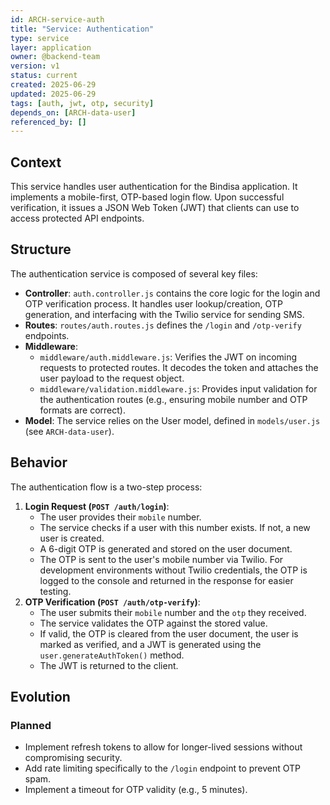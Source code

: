```yaml
---
id: ARCH-service-auth
title: "Service: Authentication"
type: service
layer: application
owner: @backend-team
version: v1
status: current
created: 2025-06-29
updated: 2025-06-29
tags: [auth, jwt, otp, security]
depends_on: [ARCH-data-user]
referenced_by: []
---
```

## Context
This service handles user authentication for the Bindisa application. It implements a mobile-first, OTP-based login flow. Upon successful verification, it issues a JSON Web Token (JWT) that clients can use to access protected API endpoints.

## Structure
The authentication service is composed of several key files:
- **Controller**: `auth.controller.js` contains the core logic for the login and OTP verification process. It handles user lookup/creation, OTP generation, and interfacing with the Twilio service for sending SMS.
- **Routes**: `routes/auth.routes.js` defines the `/login` and `/otp-verify` endpoints.
- **Middleware**:
  - `middleware/auth.middleware.js`: Verifies the JWT on incoming requests to protected routes. It decodes the token and attaches the user payload to the request object.
  - `middleware/validation.middleware.js`: Provides input validation for the authentication routes (e.g., ensuring mobile number and OTP formats are correct).
- **Model**: The service relies on the User model, defined in `models/user.js` (see `ARCH-data-user`).

## Behavior
The authentication flow is a two-step process:
1.  **Login Request (`POST /auth/login`)**:
    - The user provides their `mobile` number.
    - The service checks if a user with this number exists. If not, a new user is created.
    - A 6-digit OTP is generated and stored on the user document.
    - The OTP is sent to the user's mobile number via Twilio. For development environments without Twilio credentials, the OTP is logged to the console and returned in the response for easier testing.
2.  **OTP Verification (`POST /auth/otp-verify`)**:
    - The user submits their `mobile` number and the `otp` they received.
    - The service validates the OTP against the stored value.
    - If valid, the OTP is cleared from the user document, the user is marked as verified, and a JWT is generated using the `user.generateAuthToken()` method.
    - The JWT is returned to the client.

## Evolution
### Planned
- Implement refresh tokens to allow for longer-lived sessions without compromising security.
- Add rate limiting specifically to the `/login` endpoint to prevent OTP spam.
- Implement a timeout for OTP validity (e.g., 5 minutes).
